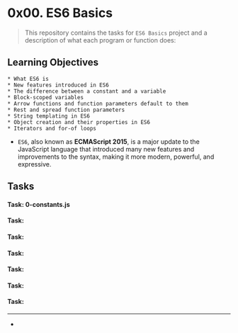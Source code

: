 # 0x00. ES6 Basics

> This repository contains the tasks for `ES6 Basics` project and a description of what each program or function does:


## Learning Objectives

	* What ES6 is
	* New features introduced in ES6
	* The difference between a constant and a variable
	* Block-scoped variables
	* Arrow functions and function parameters default to them
	* Rest and spread function parameters
	* String templating in ES6
	* Object creation and their properties in ES6
	* Iterators and for-of loops


* `ES6`, also known as **ECMAScript 2015**, is a major update to the JavaScript language that introduced many new features and improvements to the syntax, making it more modern, powerful, and expressive. 


## Tasks

#### Task: 0-constants.js

#### Task: 

#### Task: 

#### Task: 

#### Task: 

#### Task: 

#### Task: 




___

* []()


